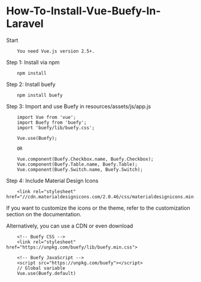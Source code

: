 # How-To-Install-Vue-Buefy-In-Laravel

Start
	
		You need Vue.js version 2.5+.

Step 1: Install via npm
		
		npm install
		
Step 2: Install buefy
		
		npm install buefy

Step 3: Import and use Buefy in resources/assets/js/app.js

		import Vue from 'vue';
		import Buefy from 'buefy';
		import 'buefy/lib/buefy.css';

		Vue.use(Buefy);

		OR

		Vue.component(Buefy.Checkbox.name, Buefy.Checkbox);
		Vue.component(Buefy.Table.name, Buefy.Table);
		Vue.component(Buefy.Switch.name, Buefy.Switch);

Step 4: Include Material Design Icons

		<link rel="stylesheet" href="//cdn.materialdesignicons.com/2.0.46/css/materialdesignicons.min.css">
		
If you want to customize the icons or the theme, refer to the customization section on the documentation.

Alternatively, you can use a CDN or even download

		<!-- Buefy CSS -->
		<link rel="stylesheet" href="https://unpkg.com/buefy/lib/buefy.min.css">

		<!-- Buefy JavaScript -->
		<script src="https://unpkg.com/buefy"></script>
		// Global variable
		Vue.use(Buefy.default)
